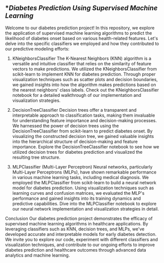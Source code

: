 ****Diabetes Prediction Using Supervised Machine Learning***
-----------------------------------------------------


Welcome to our diabetes prediction project! In this repository, we explore the application of supervised machine learning algorithms to predict the likelihood of diabetes onset based on various health-related features. Let's delve into the specific classifiers we employed and how they contributed to our predictive modeling efforts:

1. KNeighborsClassifier
The K-Nearest Neighbors (KNN) algorithm is a versatile and intuitive classifier that relies on the similarity of feature vectors to make predictions. We utilized the KNeighborsClassifier from scikit-learn to implement KNN for diabetes prediction. Through proper visualization techniques such as scatter plots and decision boundaries, we gained insights into how the algorithm makes predictions based on the nearest neighbors' class labels. Check out the KNeighborsClassifier notebook for a detailed walkthrough of our implementation and visualization strategies.

2. DecisionTreeClassifier
Decision trees offer a transparent and interpretable approach to classification tasks, making them invaluable for understanding feature importance and decision-making processes. We harnessed the power of decision trees using the DecisionTreeClassifier from scikit-learn to predict diabetes onset. By visualizing the constructed decision tree, we gained valuable insights into the hierarchical structure of decision-making and feature importance. Explore the DecisionTreeClassifier notebook to see how we utilized decision trees for diabetes prediction and visualized the resulting tree structure.

3. MLPClassifier (Multi-Layer Perceptron)
Neural networks, particularly Multi-Layer Perceptrons (MLPs), have shown remarkable performance in various machine learning tasks, including medical diagnosis. We employed the MLPClassifier from scikit-learn to build a neural network model for diabetes prediction. Using visualization techniques such as learning curves and confusion matrices, we evaluated the MLP's performance and gained insights into its training dynamics and predictive capabilities. Dive into the MLPClassifier notebook to explore our neural network implementation and visualization strategies in detail.



Conclusion
Our diabetes prediction project demonstrates the efficacy of supervised machine learning algorithms in healthcare applications. By leveraging classifiers such as KNN, decision trees, and MLPs, we've developed accurate and interpretable models for early diabetes detection. We invite you to explore our code, experiment with different classifiers and visualization techniques, and contribute to our ongoing efforts to improve diabetes prediction and healthcare outcomes through advanced data analytics and machine learning.

